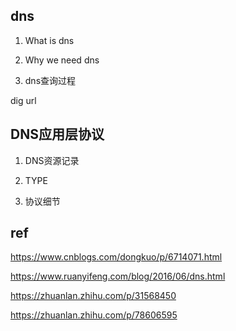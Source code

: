 ## dns 

1. What is dns

2. Why we need dns

3. dns查询过程

dig url

## DNS应用层协议

1. DNS资源记录

2. TYPE

3. 协议细节

## ref 

https://www.cnblogs.com/dongkuo/p/6714071.html

https://www.ruanyifeng.com/blog/2016/06/dns.html

https://zhuanlan.zhihu.com/p/31568450

https://zhuanlan.zhihu.com/p/78606595



